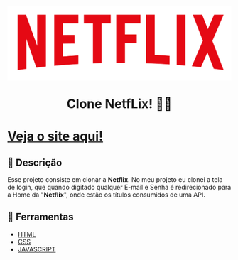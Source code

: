 <h1 align="center">
<img src="./assets/img/netflixlogo.png"/>
<p>Clone NetfLix! 🎥🎥<p>
</h1>

<h1>
<a href="https://souza-diog0-workshop-frontend-2024-1.vercel.app/">Veja o site aqui!</a>
</h1>

## 📖 Descrição
Esse projeto consiste em clonar a **Netflix**. No meu projeto eu clonei a tela de login, que quando digitado qualquer E-mail e Senha é redirecionado para a Home da "**Netflix**", onde estão os títulos consumidos de uma API.

## 🔧 Ferramentas
- [HTML](https://developer.mozilla.org/en-US/docs/Web/HTML)
- [CSS](https://devdocs.io/css/)
- [JAVASCRIPT](https://developer.mozilla.org/en-US/docs/Web/JavaScript)

